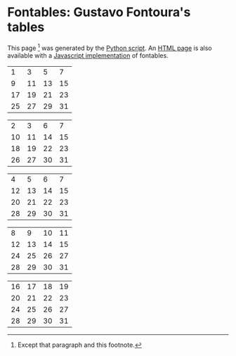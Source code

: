 # Fontables: Gustavo Fontoura's tables

This page [^1] was generated by the [Python script](./src/python/fontables.py). An [HTML page](./src/html/fontables.html) is also available with a [Javascript implementation](./src/html/fontables.js) of fontables.

|  |  |  |  |
|--|--|--|--|
| 1| 3| 5| 7|
| 9|11|13|15|
|17|19|21|23|
|25|27|29|31|

|  |  |  |  |
|--|--|--|--|
| 2| 3| 6| 7|
|10|11|14|15|
|18|19|22|23|
|26|27|30|31|

|  |  |  |  |
|--|--|--|--|
| 4| 5| 6| 7|
|12|13|14|15|
|20|21|22|23|
|28|29|30|31|

|  |  |  |  |
|--|--|--|--|
| 8| 9|10|11|
|12|13|14|15|
|24|25|26|27|
|28|29|30|31|

|  |  |  |  |
|--|--|--|--|
|16|17|18|19|
|20|21|22|23|
|24|25|26|27|
|28|29|30|31|

[^1]: Except that paragraph and this footnote.